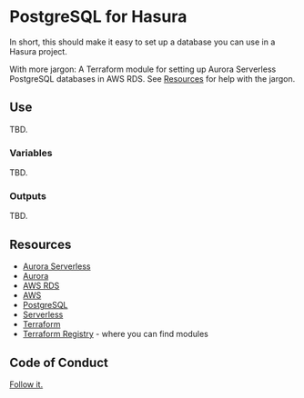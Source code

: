 # PostgreSQL for Hasura

In short, this should make it easy to set up a database you can use in a Hasura project.

With more jargon: A Terraform module for setting up Aurora Serverless PostgreSQL databases in AWS RDS. See [Resources](#resources) for help with the jargon.

## Use

TBD.

### Variables

TBD.

### Outputs

TBD.

## Resources

- [Aurora Serverless](https://aws.amazon.com/rds/aurora/serverless/)
- [Aurora](https://aws.amazon.com/rds/aurora/)
- [AWS RDS](https://aws.amazon.com/rds/)
- [AWS](https://aws.amazon.com/)
- [PostgreSQL](https://www.postgresql.org/)
- [Serverless](https://aws.amazon.com/serverless/)
- [Terraform](https://www.terraform.io/)
- [Terraform Registry](https://registry.terraform.io/) - where you can find modules

## Code of Conduct

[Follow it.](CODE_OF_CONDUCT.md)
